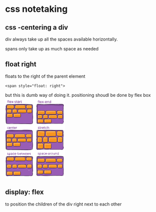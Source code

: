 # css notetaking

## css -centering a div

div always take up all the spaces available horizontally.

spans only take up as much space as needed

## float right

floats to the right of the parent element

```
<span style="float: right">
```

but this is dumb way of doing it. positioning shoudl be done by flex box
![Alt text](download.png)

## display: flex

to position the children of the div right next to each other
